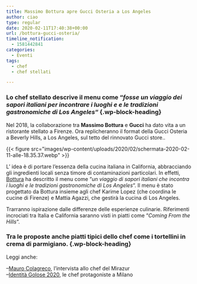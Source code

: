 ```yaml
---
title: Massimo Bottura apre Gucci Osteria a Los Angeles
author: ciao
type: regular
date: 2020-02-11T17:40:38+00:00
url: /bottura-gucci-osteria/
timeline_notification:
  - 1581442841
categories:
  - Eventi
tags:
  - chef
  - chef stellati

---
```

 

### Lo chef stellato descrive il menu come &#8220;_fosse un viaggio dei sapori italiani per incontrare i luoghi e e le tradizioni gastronomiche di Los Angeles_&#8220; {.wp-block-heading}

Nel 2018, la collaborazione tra **Massimo Bottura** e **Gucci** ha dato vita a un ristorante stellato a Firenze. Ora replicheranno il format della Gucci Osteria a Beverly Hills, a Los Angeles, sul tetto del rinnovato Gucci store..


{{< figure src="images/wp-content/uploads/2020/02/schermata-2020-02-11-alle-18.35.37.webp" >}}


L&#8217; idea è di portare l&#8217;essenza della cucina italiana in California, abbracciando gli ingredienti locali senza timore di contaminazioni particolari. In effetti, <a rel="noreferrer noopener" aria-label="Bottura (apre in una nuova scheda)" href="https://aleepepe.com/2020/02/04/identita-golose-2020-2/" target="_blank">Bottura</a> ha descritto il menu come &#8220;_un viaggio di sapori italiani che incontra i luoghi e le tradizioni gastronomiche di Los Angeles_&#8220;. Il menu è stato progettato da Bottura insieme agli chef Karime Lopez (che coordina le cucine di Firenze) e Mattia Agazzi, che gestirà la cucina di Los Angeles.

Trarranno ispirazione dalle differenze delle esperienze culinarie. Riferimenti incrociati tra Italia e California saranno visti in piatti come &#8220;_Coming From the Hills_&#8220;. 

### Tra le proposte anche piatti tipici dello chef come i tortellini in crema di parmigiano. {.wp-block-heading}

Leggi anche:

&#8211;<a rel="noreferrer noopener" aria-label="Mauro Colagreco (apre in una nuova scheda)" href="https://aleepepe.com/2020/02/09/mauro-colagreco-mirazur-intervista/" target="_blank">Mauro Colagreco</a>, l&#8217;intervista allo chef del Mirazur  
&#8211;<a href="https://aleepepe.com/2020/02/11/donne-identita-golose/" target="_blank" rel="noreferrer noopener" aria-label="Identità Golose 2020 (apre in una nuova scheda)">Identità Golose 2020</a>, le chef protagoniste a Milano